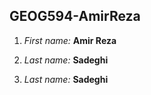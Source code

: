## GEOG594-AmirReza

1. *First name:* __Amir Reza__ 
2. *Last name:* __Sadeghi__ 

2. *Last name:* __Sadeghi__ 
